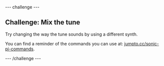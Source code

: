 --- challenge ---
## Challenge: Mix the tune

Try changing the way the tune sounds by using a different synth.

You can find a reminder of the commands you can use at: [jumpto.cc/sonic-pi-commands](http://jumpto.cc/sonic-pi-commands).



--- /challenge ---
